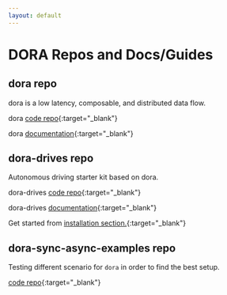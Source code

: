 ```yaml
---
layout: default
---
```


# DORA Repos and Docs/Guides

## dora repo

dora is a low latency, composable, and distributed data flow.

dora [code repo](https://github.com/dora-rs/dora){:target="_blank"}

dora [documentation](https://dora-rs.github.io/dora/){:target="_blank"}

## dora-drives repo

Autonomous driving starter kit based on dora.

dora-drives [code repo](https://github.com/dora-rs/dora-drives){:target="_blank"}

dora-drives [documentation](https://dora-rs.github.io/dora-drives){:target="_blank"}

Get started from [installation section.](https://dora-rs.github.io/dora-drives/installation.html){:target="_blank"}

## dora-sync-async-examples repo

Testing different scenario for `dora` in order to find the best setup.

[code repo](https://github.com/dora-rs/dora-sync-async-examples){:target="_blank"}
